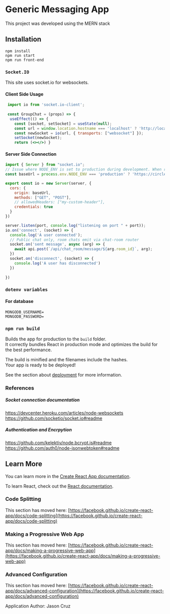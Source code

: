 # Generic Messaging App

This project was developed using the MERN stack

## Installation

```
npm install
npm run start
npm run front-end
```
                

### `Socket.IO`
This site uses socket.io for websockets. 
#### Client Side Usage
```jsx
 import io from 'socket.io-client';
 
 const GroupChat = (props) => {
  useEffect(() => {
    const [socket, setSocket] = useState(null);
    const url = window.location.hostname === 'localhost' ? 'http://localhost:5050' : 'https://circle-chat1.herokuapp.com'
    const newSocket = io(url, { transports: ["websocket"] });
    setSocket(newSocket);
    return (<></>) }
```

#### Server Side Connection
```js
import { Server } from "socket.io";
// Issue where NODE_ENV is set to production during development. When running locally, change the === to !==
const baseUrl = process.env.NODE_ENV === 'production' ? 'https://circle-chat1.herokuapp.com' : 'http://localhost:5050';

export const io = new Server(server, {
  cors: {
    origin: baseUrl,
    methods: ["GET", "POST"],
    // allowedHeaders: ["my-custom-header"],
    credentials: true
  }
})

server.listen(port, console.log("listening on port " + port));
io.on('connect', (socket) => {
  console.log('A user connected');
  // Public chat only, room chats emit via chat-room router
  socket.on('sent message', async (arg) => {
    await api.post(`/api/chat_room/message/${arg.room_id}`, arg);
  })
  socket.on('disconnect', (socket) => {
    console.log('A user has disconnected')
  })
 
})
```


### `dotenv variables`
#### For database
```
MONGODB_USERNAME=
MONGODB_PASSWORD=
```



### `npm run build`

Builds the app for production to the `build` folder.\
It correctly bundles React in production mode and optimizes the build for the best performance.

The build is minified and the filenames include the hashes.\
Your app is ready to be deployed!

See the section about [deployment](https://facebook.github.io/create-react-app/docs/deployment) for more information.

### References

##### Socket connection documentation
https://devcenter.heroku.com/articles/node-websockets
https://github.com/socketio/socket.io#readme

##### Authentication and Encrpytion
https://github.com/kelektiv/node.bcrypt.js#readme
https://github.com/auth0/node-jsonwebtoken#readme

## Learn More

You can learn more in the [Create React App documentation](https://facebook.github.io/create-react-app/docs/getting-started).

To learn React, check out the [React documentation](https://reactjs.org/).

### Code Splitting

This section has moved here: [https://facebook.github.io/create-react-app/docs/code-splitting](https://facebook.github.io/create-react-app/docs/code-splitting)


### Making a Progressive Web App

This section has moved here: [https://facebook.github.io/create-react-app/docs/making-a-progressive-web-app](https://facebook.github.io/create-react-app/docs/making-a-progressive-web-app)

### Advanced Configuration

This section has moved here: [https://facebook.github.io/create-react-app/docs/advanced-configuration](https://facebook.github.io/create-react-app/docs/advanced-configuration)

Application Author: Jason Cruz
